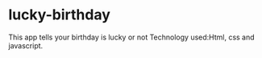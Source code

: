 # lucky-birthday
This app tells your birthday is lucky or not
Technology used:Html, css and javascript.
